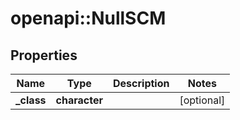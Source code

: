 # openapi::NullSCM


## Properties
Name | Type | Description | Notes
------------ | ------------- | ------------- | -------------
**_class** | **character** |  | [optional] 


